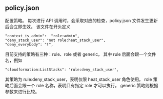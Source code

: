 ## policy.json
配置策略。
每次进行 API 调用时，会采取对应的检查，policy.json 文件发生更新后会立即生效。
该文件在开头定义
```
"context_is_admin":  "role:admin",
"deny_stack_user": "not role:heat_stack_user",
"deny_everybody": "!",
```
目前支持的策略有三种：rule、role 或者 generic。
其中 rule 后面会跟一个文件名，例如
```
"cloudformation:ListStacks": "rule:deny_stack_user",
```
其策略为 rule:deny_stack_user，表明仅限 heat_stack_user 角色使用。
role 策略后面会跟一个 role 名称，表明只有指定 role 才可以执行。
generic 策略则根据参数来进行比较。

